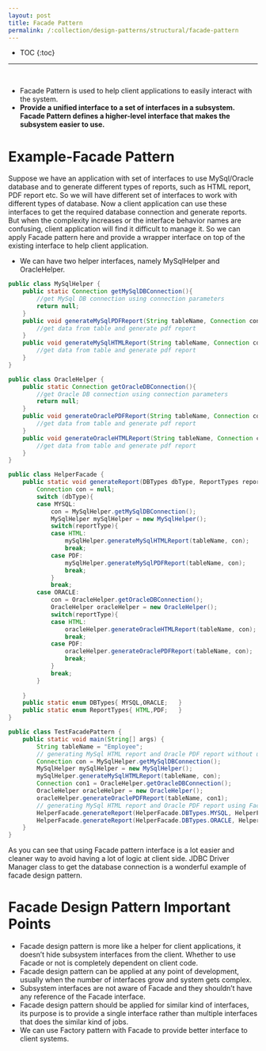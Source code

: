```yaml
---
layout: post
title: Facade Pattern
permalink: /:collection/design-patterns/structural/facade-pattern
---
```


- TOC
{:toc}

<hr><br>


-	Facade Pattern is used to help client applications to easily interact with the system.
- **Provide a unified interface to a set of interfaces in a subsystem. Facade Pattern defines a higher-level interface that makes the subsystem easier to use.**

# Example-Facade Pattern
Suppose we have an application with set of interfaces to use MySql/Oracle database and to generate different types of reports, such as HTML report, PDF report etc. So we will have different set of interfaces to work with different types of database. Now a client application can use these interfaces to get the required database connection and generate reports. But when the complexity increases or the interface behavior names are confusing, client application will find it difficult to manage it. So we can apply Facade pattern here and provide a wrapper interface on top of the existing interface to help client application.


- We can have two helper interfaces, namely MySqlHelper and OracleHelper.
```java
public class MySqlHelper {	
	public static Connection getMySqlDBConnection(){
		//get MySql DB connection using connection parameters
		return null;
	}	
	public void generateMySqlPDFReport(String tableName, Connection con){
		//get data from table and generate pdf report
	}	
	public void generateMySqlHTMLReport(String tableName, Connection con){
		//get data from table and generate pdf report
	}
}
```
```java
public class OracleHelper {
	public static Connection getOracleDBConnection(){
		//get Oracle DB connection using connection parameters
		return null;
	}	
	public void generateOraclePDFReport(String tableName, Connection con){
		//get data from table and generate pdf report
	}	
	public void generateOracleHTMLReport(String tableName, Connection con){
		//get data from table and generate pdf report
	}	
}
```
```java
public class HelperFacade {
	public static void generateReport(DBTypes dbType, ReportTypes reportType, String tableName){
		Connection con = null;
		switch (dbType){
		case MYSQL: 
			con = MySqlHelper.getMySqlDBConnection();
			MySqlHelper mySqlHelper = new MySqlHelper();
			switch(reportType){
			case HTML:
				mySqlHelper.generateMySqlHTMLReport(tableName, con);
				break;
			case PDF:
				mySqlHelper.generateMySqlPDFReport(tableName, con);
				break;
			}
			break;
		case ORACLE: 
			con = OracleHelper.getOracleDBConnection();
			OracleHelper oracleHelper = new OracleHelper();
			switch(reportType){
			case HTML:
				oracleHelper.generateOracleHTMLReport(tableName, con);
				break;
			case PDF:
				oracleHelper.generateOraclePDFReport(tableName, con);
				break;
			}
			break;
		}
		
	}	
	public static enum DBTypes{	MYSQL,ORACLE;	}	
	public static enum ReportTypes{	HTML,PDF;	}
}
```
```java
public class TestFacadePattern {
	public static void main(String[] args) {
		String tableName = "Employee";
		// generating MySql HTML report and Oracle PDF report without using Facade
		Connection con = MySqlHelper.getMySqlDBConnection();
		MySqlHelper mySqlHelper = new MySqlHelper();
		mySqlHelper.generateMySqlHTMLReport(tableName, con);
		Connection con1 = OracleHelper.getOracleDBConnection();
		OracleHelper oracleHelper = new OracleHelper();
		oracleHelper.generateOraclePDFReport(tableName, con1);
		// generating MySql HTML report and Oracle PDF report using Facade
		HelperFacade.generateReport(HelperFacade.DBTypes.MYSQL, HelperFacade.ReportTypes.HTML, tableName);
		HelperFacade.generateReport(HelperFacade.DBTypes.ORACLE, HelperFacade.ReportTypes.PDF, tableName);
	}
}
```
As you can see that using Facade pattern interface is a lot easier and cleaner way to avoid having a lot of logic at client side. JDBC Driver Manager class to get the database connection is a wonderful example of facade design pattern.

# Facade Design Pattern Important Points
-	Facade design pattern is more like a helper for client applications, it doesn’t hide subsystem interfaces from the client. Whether to use Facade or not is completely dependent on client code.
-	Facade design pattern can be applied at any point of development, usually when the number of interfaces grow and system gets complex.
-	Subsystem interfaces are not aware of Facade and they shouldn’t have any reference of the Facade interface.
-	Facade design pattern should be applied for similar kind of interfaces, its purpose is to provide a single interface rather than multiple interfaces that does the similar kind of jobs.
-	We can use Factory pattern with Facade to provide better interface to client systems.